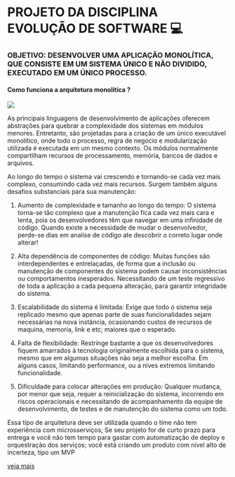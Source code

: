 # **PROJETO DA DISCIPLINA EVOLUÇÃO DE SOFTWARE** 💻

### OBJETIVO: DESENVOLVER UMA APLICAÇÃO MONOLÍTICA, QUE CONSISTE EM UM SISTEMA ÚNICO E NÃO DIVIDIDO, EXECUTADO EM UM ÚNICO PROCESSO.

#### **Como funciona a arquitetura monolítica ?**

![](https://media.licdn.com/dms/image/C4D12AQHzSfIIc3nqjw/article-inline_image-shrink_1500_2232/0/1583924312772?e=1688601600&v=beta&t=NuhrKgYHEq_YBSwamm2XM5Y7Z5HvzqAitkbhOKpJbJc)

As principais linguagens de desenvolvimento de aplicações oferecem abstrações para quebrar a complexidade dos sistemas em módulos menores. Entretanto, são projetadas para a criação de um único executável monolítico, onde todo o processo, regra de negocio e modularização utilizada é executada em um mesmo contexto. Os módulos normalmente compartilham recursos de processamento, memória, bancos de dados e arquivos.

Ao longo do tempo o sistema vai crescendo e tornando-se cada vez mais complexo, consumindo cada vez mais recursos. Surgem também alguns desafios substanciais para sua manutenção:


1. Aumento de complexidade e tamanho ao longo do tempo: O sistema torna-se tão complexo que a manutenção fica cada vez mais cara e lenta, pois os desenvolvedores têm que navegar em uma infinidade de código. Quando existe a necessidade de mudar o desenvolvedor, perde-se dias em analise de código ate descobrir o correto lugar onde alterar!

2. Alta dependência de componentes de código: Muitas funções são interdependentes e entrelaçadas, de forma que a inclusão ou manutenção de componentes do sistema podem causar inconsistências ou comportamentos inesperados. Necessitando de um teste regressivo de toda a aplicação a cada pequena alteração, para garantir integridade do sistema.

3. Escalabilidade do sistema é limitada: Exige que todo o sistema seja replicado mesmo que apenas parte de suas funcionalidades sejam necessárias na nova instância, ocasionando custos de recursos de maquina, memoria, link e etc; maiores que o esperado.

4. Falta de flexibilidade: Restringe bastante a que os desenvolvedores fiquem amarrados à tecnologia originalmente escolhida para o sistema, mesmo que em algumas situações não seja a melhor escolha. Em alguns casos, limitando performance, ou a nives extremos limitando funcionalidade.

5. Dificuldade para colocar alterações em produção: Qualquer mudança, por menor que seja, requer a reinicialização do sistema, incorrendo em riscos operacionais e necessitando de acompanhamento da equipe de desenvolvimento, de testes e de manutenção do sistema como um todo.

Essa tipo de arquitetura deve ser utilizada quando o time não tem experiência com microsserviços; Se seu projeto for de curto prazo para entrega e você não tem tempo para gastar com automatização de deploy e orquestração dos serviços; você está criando um produto com nível alto de incerteza, tipo um MVP


[veja mais ](https://www.linkedin.com/pulse/microsservi%C3%A7o-vantagens-e-desvantagens-eduardo-silveira/?originalSubdomain=pt)
